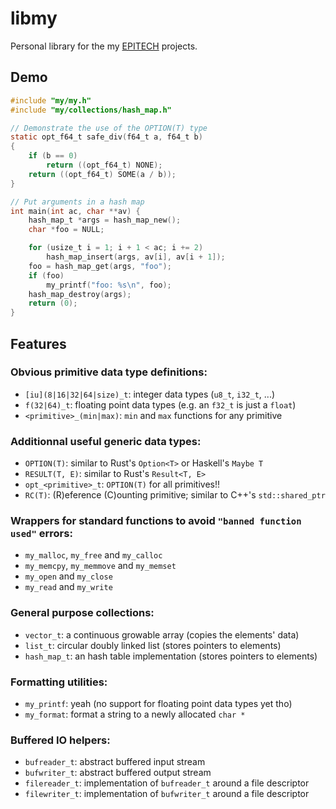 # libmy

Personal library for the my [EPITECH](https://www.epitech.eu) projects.

## Demo

```c
#include "my/my.h"
#include "my/collections/hash_map.h"

// Demonstrate the use of the OPTION(T) type
static opt_f64_t safe_div(f64_t a, f64_t b)
{
    if (b == 0)
        return ((opt_f64_t) NONE);
    return ((opt_f64_t) SOME(a / b));
}

// Put arguments in a hash map
int main(int ac, char **av) {
    hash_map_t *args = hash_map_new();
    char *foo = NULL;

    for (usize_t i = 1; i + 1 < ac; i += 2)
        hash_map_insert(args, av[i], av[i + 1]);
    foo = hash_map_get(args, "foo");
    if (foo)
        my_printf("foo: %s\n", foo);
    hash_map_destroy(args);
    return (0);
}
```

## Features

### Obvious primitive data type definitions:
- `[iu](8|16|32|64|size)_t`: integer data types (`u8_t`, `i32_t`, ...)
- `f(32|64)_t`: floating point data types (e.g. an `f32_t` is just a `float`)
- `<primitive>_(min|max)`: `min` and `max` functions for any primitive

### Additionnal useful generic data types:
- `OPTION(T)`: similar to Rust's `Option<T>` or Haskell's `Maybe T`
- `RESULT(T, E)`: similar to Rust's `Result<T, E>`
- `opt_<primitive>_t`: `OPTION(T)` for all primitives!!
- `RC(T)`: (R)eference (C)ounting primitive; similar to C++'s `std::shared_ptr`

### Wrappers for standard functions to avoid `"banned function used"` errors:
- `my_malloc`, `my_free` and `my_calloc`
- `my_memcpy`, `my_memmove` and `my_memset`
- `my_open` and `my_close`
- `my_read` and `my_write`

### General purpose collections:
- `vector_t`: a continuous growable array (copies the elements' data)
- `list_t`: circular doubly linked list (stores pointers to elements)
- `hash_map_t`: an hash table implementation (stores pointers to elements)

### Formatting utilities:
- `my_printf`: yeah (no support for floating point data types yet tho)
- `my_format`: format a string to a newly allocated `char *`

### Buffered IO helpers:
- `bufreader_t`: abstract buffered input stream
- `bufwriter_t`: abstract buffered output stream
- `filereader_t`: implementation of `bufreader_t` around a file descriptor
- `filewriter_t`: implementation of `bufwriter_t` around a file descriptor
